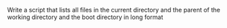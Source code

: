 Write a script that lists all files in the current directory and the parent of the working directory and the boot directory in long format
